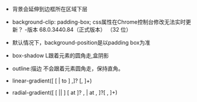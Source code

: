 * 背景会延伸到边框所在区域下层

* background-clip: padding-box; css属性在Chrome控制台修改无法实时更新？ -版本 68.0.3440.84（正式版本） （32 位）

* 默认情况下，background-position是以padding box为准

* box-shadow L跟着元素的圆角走,盒阴影  
* outline:描边 不会跟着元素圆角走，保持直角。

 * linear-gradient([ [ <angle> | to <side-or-corner> ] ,]? <color-stop>[, <color-stop>]+)
 * radial-gradient([ [ <shape> || <size> ] [ at <position> ]? , | at <position>, ]?<color-stop>[ , <color-stop> ]+)